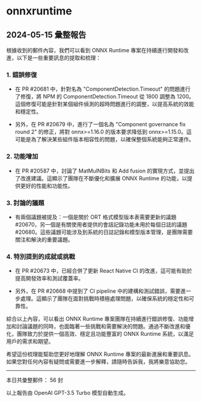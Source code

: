 # onnxruntime

## 2024-05-15 彙整報告

根據收到的郵件內容，我們可以看到 ONNX Runtime 專案在持續進行開發和改進，以下是一些重要訊息的提取和梳理：



### 1. 錯誤修復

- 在 PR #20681 中，針對名為 "ComponentDetection.Timeout" 的問題進行了修復，將 NPM 的 ComponentDetection.Timeout 從 1800 調整為 1200。這個修復可能是針對某個組件偵測的超時問題進行的調整，以提高系統的效能和穩定性。

- 另外，在 PR #20679 中，進行了一個名為 "Component governance fix round 2" 的修正，將對 onnx>=1.16.0 的版本要求降低到 onnx>=1.15.0。這可能是為了解決某些組件版本相容性的問題，以確保整個系統能夠正常運作。



### 2. 功能增加

- 在 PR #20587 中，討論了 MatMulNBits 和 Add fusion 的實現方式，並提出了改進建議。這顯示了團隊在不斷優化和擴展 ONNX Runtime 的功能，以提供更好的性能和功能性。



### 3. 討論的議題

- 有兩個議題被提及：一個是關於 ORT 格式模型版本表需要更新的議題 #20670，另一個是有關使用者提供的會話記錄功能未用於每個日誌的議題 #20680。這些議題可能涉及到系統的日誌記錄和模型版本管理，是團隊需要關注和解決的重要議題。



### 4. 特別提到的成就或挑戰

- 在 PR #20673 中，已經合併了更新 React Native CI 的改進，這可能有助於提高開發效率和測試覆蓋率。

- 另外，在 PR #20668 中提到了 CI pipeline 中的建構和測試錯誤，需要進一步處理。這顯示了團隊在面對挑戰時積極處理問題，以確保系統的穩定性和可靠性。



綜合以上內容，可以看出 ONNX Runtime 專案團隊在持續進行錯誤修復、功能增加和討論議題的同時，也面臨著一些挑戰和需要解決的問題。通過不斷改進和優化，團隊致力於提供一個高效、穩定且功能豐富的 ONNX Runtime 系統，以滿足用戶的需求和期望。



希望這份梳理能幫助您更好地理解 ONNX Runtime 專案的最新進展和重要訊息。如果您對任何內容有疑問或需要進一步解釋，請隨時告訴我，我將樂意協助您。



---



本日共彙整郵件： 56 封



以上報告由 OpenAI GPT-3.5 Turbo 模型自動生成。